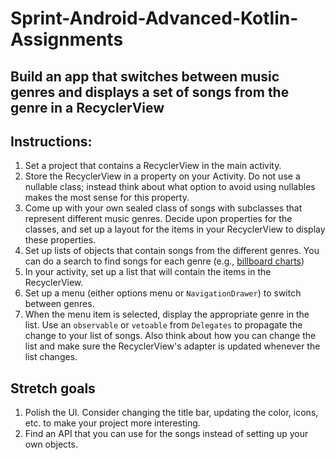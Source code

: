 # Sprint-Android-Advanced-Kotlin-Assignments

## Build an app that switches between music genres and displays a set of songs from the genre in a RecyclerView

## Instructions:

1. Set a project that contains a RecyclerView in the main activity.
2. Store the RecyclerView in a property on your Activity. Do not use a nullable class; instead think about what option to avoid using nullables makes the most sense for this property.
3. Come up with your own sealed class of songs with subclasses that represent different music genres. Decide upon properties for the classes, and set up a layout for the items in your RecyclerView to display these properties.
4. Set up lists of objects that contain songs from the different genres. You can do a search to find songs for each genre (e.g., [billboard charts](https://en.wikipedia.org/wiki/Billboard_charts#Singles_and_tracks))
4. In your activity, set up a list that will contain the items in the RecyclerView.
5. Set up a menu (either options menu or `NavigationDrawer`) to switch between genres.
6. When the menu item is selected, display the appropriate genre in the list. Use an `observable` or `vetoable` from `Delegates` to propagate the change to your list of songs. Also think about how you can change the list and make sure the RecyclerView's adapter is updated whenever the list changes.

## Stretch goals
1. Polish the UI. Consider changing the title bar, updating the color, icons, etc. to make your project more interesting.
2. Find an API that you can use for the songs instead of setting up your own objects.